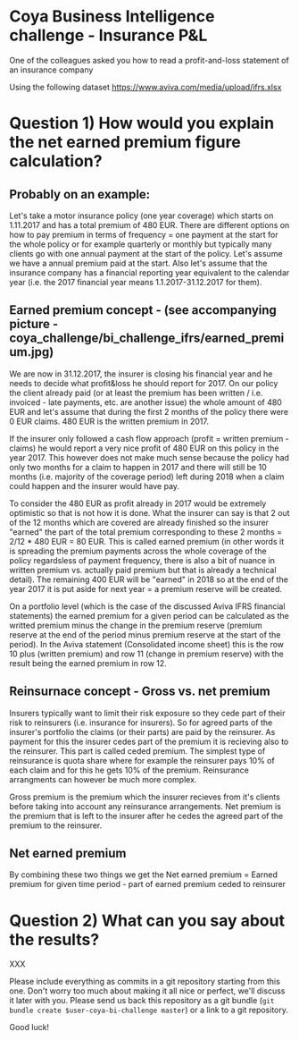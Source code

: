 # Coya Business Intelligence challenge - Insurance P&L
One of the colleagues asked you how to read a profit-and-loss statement of an insurance company

Using the following dataset
https://www.aviva.com/media/upload/ifrs.xlsx

# Question 1) How would you explain the net earned premium figure calculation?

## Probably on an example: 
Let's take a motor insurance policy (one year coverage) which starts on 1.11.2017 and has a total premium of 480 EUR. There are different options on how to pay premium in terms of frequency = one payment at the start for the whole policy or for example quarterly or monthly but typically many clients go with one annual payment at the start of the policy. Let's assume we have a annual premium paid at the start. Also let's assume that the insurance company has a financial reporting year equivalent to the calendar year (i.e. the 2017 financial year means 1.1.2017-31.12.2017 for them).

## Earned premium concept - (see accompanying picture - coya_challenge/bi_challenge_ifrs/earned_premium.jpg) 
We are now in 31.12.2017, the insurer is closing his financial year and he needs to decide what profit&loss he should report for 2017. On our policy the client already paid (or at least the premium has been written / i.e. invoiced - late payments, etc. are another issue) the whole amount of 480 EUR and let's assume that during the first 2 months of the policy there were 0 EUR claims. 480 EUR is the written premium in 2017.

If the insurer only followed a cash flow approach (profit = written premium - claims) he would report a very nice profit of 480 EUR on this policy in the year 2017. This however does not make much sense because the policy had only two months for a claim to happen in 2017 and there will still be 10 months (i.e. majority of the coverage period) left during 2018 when a claim could happen and the insurer would have pay. 

To consider the 480 EUR as profit already in 2017 would be extremely optimistic so that is not how it is done. What the insurer can say is that 2 out of the 12 months which are covered are already finished so the insurer "earned" the part of the total premium corresponding to these 2 months = 2/12 * 480 EUR = 80 EUR. This is called earned premium (in other words it is spreading the premium payments across the whole coverage of the policy regardsless of payment frequency, there is also a bit of nuance in written premium vs. actually paid premium but that is already a technical detail). The remaining 400 EUR will be "earned" in 2018 so at the end of the year 2017 it is put aside for next year = a premium reserve will be created. 

On a portfolio level (which is the case of the discussed Aviva IFRS financial statements) the earned premium for a given period can be calculated as the writted premium minus the change in the premium reserve (premium reserve at the end of the period minus premium reserve at the start of the period). In the Aviva statement (Consolidated income sheet) this is the row 10 plus (written premium) and row 11 (change in premium reserve) with the result being the earned premium in row 12.

## Reinsurnace concept - Gross vs. net premium
Insurers typically want to limit their risk exposure so they cede part of their risk to reinsurers (i.e. insurance for insurers). So for agreed parts of the insurer's portfolio the claims (or their parts) are paid by the reinsurer. As payment for this the insurer cedes part of the premium it is recieving also to the reinsurer. This part is called ceded premium. The simplest type of reinsurance is quota share where for example the reinsurer pays 10% of each claim and for this he gets 10% of the premium. Reinsurance arrangments can however be much more complex.

Gross premium is the premium which the insurer recieves from it's clients before taking into account any reinsurance arrangements. Net premium is the premium that is left to the insurer after he cedes the agreed part of the premium to the reinsurer.

## Net earned premium
By combining these two things we get the
Net earned premium = Earned premium for given time period - part of earned premium ceded to reinsurer

# Question 2) What can you say about the results?
XXX

Please include everything as commits in a git repository starting from this one. Don't worry too much about making it all nice or perfect, we'll discuss it later with you. Please send us back this repository as a git bundle (`git bundle create $user-coya-bi-challenge master`) or a link to a git repository.

Good luck!
